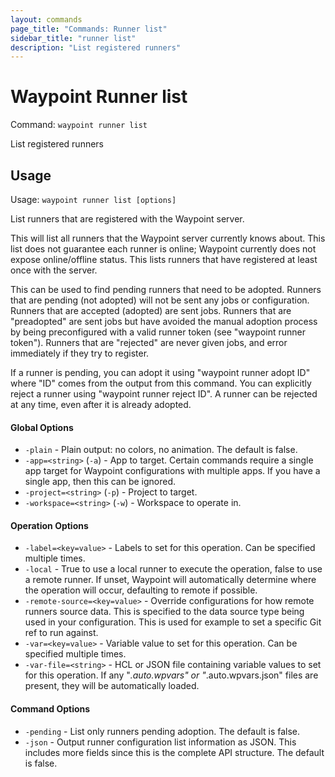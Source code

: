 ```yaml
---
layout: commands
page_title: "Commands: Runner list"
sidebar_title: "runner list"
description: "List registered runners"
---
```


# Waypoint Runner list

Command: `waypoint runner list`

List registered runners


## Usage

Usage: `waypoint runner list [options]`


  List runners that are registered with the Waypoint server.

  This will list all runners that the Waypoint server currently knows
  about. This list does not guarantee each runner is online; Waypoint currently
  does not expose online/offline status. This lists runners that have registered
  at least once with the server.

  This can be used to find pending runners that need to be adopted. Runners
  that are pending (not adopted) will not be sent any jobs or configuration.
  Runners that are accepted (adopted) are sent jobs. Runners that are
  "preadopted" are sent jobs but have avoided the manual adoption process by
  being preconfigured with a valid runner token (see "waypoint runner token").
  Runners that are "rejected" are never given jobs, and error immediately if
  they try to register.

  If a runner is pending, you can adopt it using "waypoint runner adopt ID"
  where "ID" comes from the output from this command. You can explicitly
  reject a runner using "waypoint runner reject ID". A runner can be rejected
  at any time, even after it is already adopted.

#### Global Options

- `-plain` - Plain output: no colors, no animation. The default is false.
- `-app=<string>` (`-a`) - App to target. Certain commands require a single app target for Waypoint configurations with multiple apps. If you have a single app, then this can be ignored.
- `-project=<string>` (`-p`) - Project to target.
- `-workspace=<string>` (`-w`) - Workspace to operate in.

#### Operation Options

- `-label=<key=value>` - Labels to set for this operation. Can be specified multiple times.
- `-local` - True to use a local runner to execute the operation, false to use a remote runner. 
If unset, Waypoint will automatically determine where the operation will occur, 
defaulting to remote if possible.
- `-remote-source=<key=value>` - Override configurations for how remote runners source data. This is specified to the data source type being used in your configuration. This is used for example to set a specific Git ref to run against.
- `-var=<key=value>` - Variable value to set for this operation. Can be specified multiple times.
- `-var-file=<string>` - HCL or JSON file containing variable values to set for this operation. If any "*.auto.wpvars" or "*.auto.wpvars.json" files are present, they will be automatically loaded.

#### Command Options

- `-pending` - List only runners pending adoption. The default is false.
- `-json` - Output runner configuration list information as JSON. This includes more fields since this is the complete API structure. The default is false.

